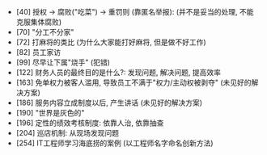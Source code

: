 - [40] 授权 -> 腐败("吃菜") -> 重罚则 (靠匿名举报): (并不是妥当的处理, 不能克服集体腐败)
- [70] "分工不分家"
- [72] 打麻将的类比 (为什么大家能打好麻将, 但是做不好工作)
- [82] 员工家访
- [99] 尽早让下属"烧手" (犯错)
- [122] 财务人员的最终目的是什么?: 发现问题, 解决问题, 提高效率
- [163] 免单权力被客人滥用, 导致员工不满于"权力/主动权被剥夺" (未见好的解决方案)
- [186] 服务内容立成制度以后, 产生讲话 (未见好的解决方案)
- [190] "世界是灰色的"
- [196] 定性的绩效考核制度: 依靠人治, 依靠抽查
- [204] 巡店机制: 从现场发现问题
- [254] IT工程师学习海底捞的案例 (以工程师名字命名创新方法)
